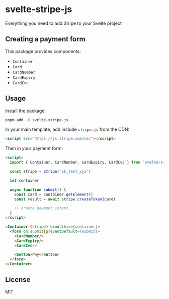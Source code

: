 # svelte-stripe-js

Everything you need to add Stripe to your Svelte project

## Creating a payment form

This package provides components:

- `Container`
- `Card`
- `CardNumber`
- `CardExpiry`
- `CardCvc`

## Usage

Install the package:

```bash
pnpm add -D svelte-stripe-js
```

In your main template, add include `stripe.js` from the CDN:

```html
<script src="https://js.stripe.com/v3/"></script>
```

Then in your payment form:

```html
<script>
  import { Container, CardNumber, CardExpiry, CardCvc } from 'svelte-stripe-js'

  const stripe = Stripe('pk_test_xyz')

  let container

  async function submit() {
    const card = container.getElement()
    const result = await stripe.createToken(card)

    // create payment intent
  }
</script>

<Container {stripe} bind:this={container}>
  <form on:submit|preventDefault={submit}>
    <CardNumber/>
    <CardExpiry/>
    <CardCvc/>

    <button>Pay</button>
  </form>
</Container>
```

## License

MIT
